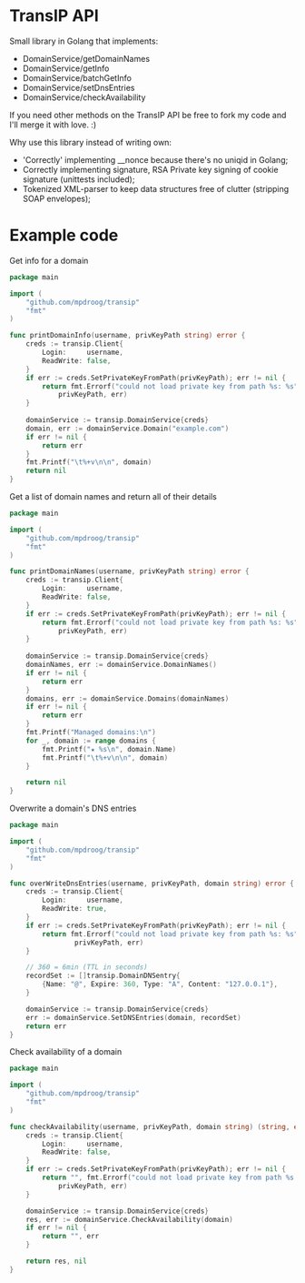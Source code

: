 TransIP API
==================
Small library in Golang that implements:
* DomainService/getDomainNames
* DomainService/getInfo
* DomainService/batchGetInfo
* DomainService/setDnsEntries
* DomainService/checkAvailability

If you need other methods on the TransIP API be free to fork my
code and I'll merge it with love. :)

Why use this library instead of writing own:
* 'Correctly' implementing \_\_nonce because there's no uniqid in Golang;
* Correctly implementing signature, RSA Private key signing of cookie signature (unittests included);
* Tokenized XML-parser to keep data structures free of clutter (stripping SOAP envelopes);

Example code
=======
Get info for a domain
```go
package main

import (
	"github.com/mpdroog/transip"
	"fmt"
)

func printDomainInfo(username, privKeyPath string) error {
	creds := transip.Client{
		Login:     username,
		ReadWrite: false,
	}
	if err := creds.SetPrivateKeyFromPath(privKeyPath); err != nil {
		return fmt.Errorf("could not load private key from path %s: %s",
			privKeyPath, err)
	}
    	
	domainService := transip.DomainService{creds}
	domain, err := domainService.Domain("example.com")
	if err != nil {
		return err
	}
	fmt.Printf("\t%+v\n\n", domain)
	return nil
}
```

Get a list of domain names and return all of their details
```go
package main

import (
	"github.com/mpdroog/transip"
	"fmt"
)

func printDomainNames(username, privKeyPath string) error {
	creds := transip.Client{
		Login:     username,
		ReadWrite: false,
	}
	if err := creds.SetPrivateKeyFromPath(privKeyPath); err != nil {
		return fmt.Errorf("could not load private key from path %s: %s",
			privKeyPath, err)
	}
    	
	domainService := transip.DomainService{creds}
	domainNames, err := domainService.DomainNames()
	if err != nil {
		return err
	}
	domains, err := domainService.Domains(domainNames)
	if err != nil {
		return err
	}
	fmt.Printf("Managed domains:\n")
	for _, domain := range domains {
		fmt.Printf("★ %s\n", domain.Name)
		fmt.Printf("\t%+v\n\n", domain)
	}

	return nil
}
```

Overwrite a domain's DNS entries
```go
package main

import (
	"github.com/mpdroog/transip"
	"fmt"
)

func overWriteDnsEntries(username, privKeyPath, domain string) error {
	creds := transip.Client{
		Login:     username,
		ReadWrite: true,
	}
	if err := creds.SetPrivateKeyFromPath(privKeyPath); err != nil {
		return fmt.Errorf("could not load private key from path %s: %s",
	    		privKeyPath, err)
	}

	// 360 = 6min (TTL in seconds)
	recordSet := []transip.DomainDNSentry{
		{Name: "@", Expire: 360, Type: "A", Content: "127.0.0.1"},
	}

	domainService := transip.DomainService{creds}
	err := domainService.SetDNSEntries(domain, recordSet)
	return err
}
```

Check availability of a domain
```go
package main

import (
	"github.com/mpdroog/transip"
	"fmt"
)

func checkAvailability(username, privKeyPath, domain string) (string, error) {
	creds := transip.Client{
        Login:     username,
        ReadWrite: false,
    }
    if err := creds.SetPrivateKeyFromPath(privKeyPath); err != nil {
        return "", fmt.Errorf("could not load private key from path %s: %s",
            privKeyPath, err)
    }

    domainService := transip.DomainService{creds}
	res, err := domainService.CheckAvailability(domain)
	if err != nil {
		return "", err
	}

    return res, nil
}
```

